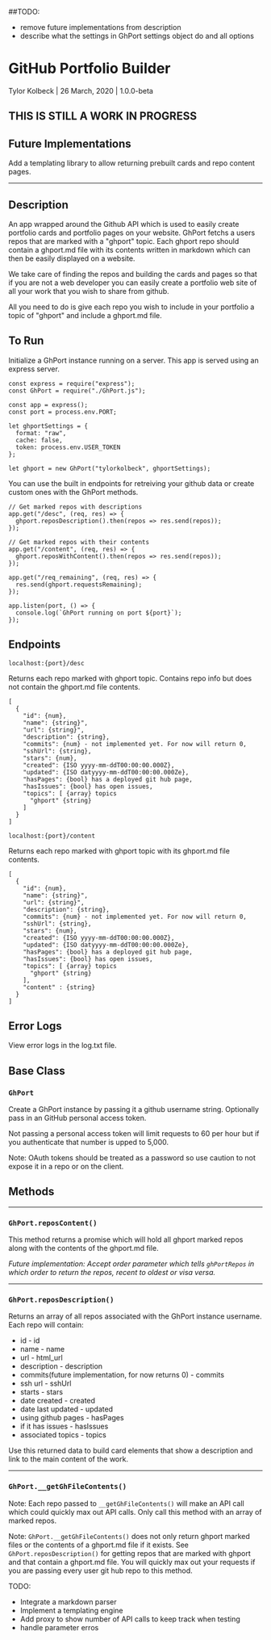 ##TODO:

- remove future implementations from description
- describe what the settings in GhPort settings object do and all options

# GitHub Portfolio Builder

Tylor Kolbeck | 26 March, 2020 | 1.0.0-beta

## THIS IS STILL A WORK IN PROGRESS

## Future Implementations

Add a templating library to allow returning prebuilt cards and repo content pages.

---

## Description

An app wrapped around the Github API which is used to easily create portfolio cards and portfolio pages on your website. GhPort fetchs a users repos that are marked with a "ghport" topic. Each ghport repo should contain a ghport.md file with its contents written in markdown which can then be easily displayed on a website.

We take care of finding the repos and building the cards and pages so that if you are not a web developer you can easily create a portfolio web site of all your work that you wish to share from github.

All you need to do is give each repo you wish to include in your portfolio a topic of "ghport" and include a ghport.md file.

## To Run

Initialize a GhPort instance running on a server. This app is served using an express server.

```
const express = require("express");
const GhPort = require("./GhPort.js");

const app = express();
const port = process.env.PORT;

let ghportSettings = {
  format: "raw",
  cache: false,
  token: process.env.USER_TOKEN
};

let ghport = new GhPort("tylorkolbeck", ghportSettings);

```

You can use the built in endpoints for retreiving your github data or create custom ones with the GhPort methods.

```
// Get marked repos with descriptions
app.get("/desc", (req, res) => {
  ghport.reposDescription().then(repos => res.send(repos));
});

// Get marked repos with their contents
app.get("/content", (req, res) => {
  ghport.reposWithContent().then(repos => res.send(repos));
});

app.get("/req_remaining", (req, res) => {
  res.send(ghport.requestsRemaining);
});

app.listen(port, () => {
  console.log(`GhPort running on port ${port}`);
});
```

## Endpoints

`localhost:{port}/desc`

Returns each repo marked with ghport topic. Contains repo info but does not contain the ghport.md file contents.

```
[
  {
    "id": {num},
    "name": {string}",
    "url": {string}",
    "description": {string},
    "commits": {num} - not implemented yet. For now will return 0,
    "sshUrl": {string},
    "stars": {num},
    "created": {ISO yyyy-mm-ddT00:00:00.000Z},
    "updated": {ISO datyyyy-mm-ddT00:00:00.000Ze},
    "hasPages": {bool} has a deployed git hub page,
    "hasIssues": {bool} has open issues,
    "topics": [ {array} topics
      "ghport" {string}
    ]
  }
]
```

`localhost:{port}/content`

Returns each repo marked with ghport topic with its ghport.md file contents.

```
[
  {
    "id": {num},
    "name": {string}",
    "url": {string}",
    "description": {string},
    "commits": {num} - not implemented yet. For now will return 0,
    "sshUrl": {string},
    "stars": {num},
    "created": {ISO yyyy-mm-ddT00:00:00.000Z},
    "updated": {ISO datyyyy-mm-ddT00:00:00.000Ze},
    "hasPages": {bool} has a deployed git hub page,
    "hasIssues": {bool} has open issues,
    "topics": [ {array} topics
      "ghport" {string}
    ],
    "content" : {string}
  }
]
```

## Error Logs

View error logs in the log.txt file.

## Base Class

### `GhPort`

Create a GhPort instance by passing it a github username string.
Optionally pass in an GitHub personal access token.

Not passing a personal access token will limit requests to 60 per hour but if you authenticate that number is upped to 5,000.

Note: OAuth tokens should be treated as a password so use caution to not expose it in a repo or on the client.

## Methods

---

### `GhPort.reposContent()`

This method returns a promise which will hold all ghport marked repos along with the contents of the ghport.md file.

_Future implementation: Accept order parameter which tells `ghPortRepos` in which order to return the repos, recent to oldest or visa versa._

---

### `GhPort.reposDescription()`

Returns an array of all repos associated with the GhPort instance username. Each repo will contain:

- id - id
- name - name
- url - html_url
- description - description
- commits(future implementation, for now returns 0) - commits
- ssh url - sshUrl
- starts - stars
- date created - created
- date last updated - updated
- using github pages - hasPages
- if it has issues - hasIssues
- associated topics - topics

Use this returned data to build card elements that show a description and link to the main content of the work.

---

### `GhPort.__getGhFileContents()`

Note:
Each repo passed to `__getGhFileContents()` will make an API call which could quickly max out API calls. Only call this method with an array of marked repos.

Note:
`GhPort.__getGhFileContents()` does not only return ghport marked files or the contents of a ghport.md file if it exists. See `GhPort.reposDescription()` for getting repos that are marked with ghport and that contain a ghport.md file. You will quickly max out your requests if you are passing every user git hub repo to this method.

TODO:

- Integrate a markdown parser
- Implement a templating engine
- Add proxy to show number of API calls to keep track when testing
- handle parameter erros

